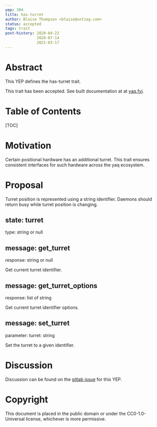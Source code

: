 ```yaml
---
yep: 304
title: has-turret
author: Blaise Thompson <blaise@untzag.com>
status: accepted
tags: trait
post-history: 2020-04-22
              2020-07-14
              2021-03-17
---
```


# Abstract

This YEP defines the has-turret trait.

This trait has been accepted.
See built documentation at at [yaq.fyi](https://yaq.fyi/traits/has-turret).

# Table of Contents

[TOC]

# Motivation

Certain positional hardware has an additional turret.
This trait ensures consistent interfaces for such hardware across the yaq ecosystem.

# Proposal

Turret position is represented using a string identifier.
Daemons should return busy while turret position is changing.

## state: turret

type: string or null

## message: get_turret

response: string or null

Get current turret identifier.

## message: get_turret_options

response: list of string

Get current turret identifier options.

## message: set_turret

parameter: turret: string

Set the turret to a given identifier.

# Discussion

Discussion can be found on the [gitlab issue](https://gitlab.com/yaq/yeps/-/issues/21) for this YEP.

# Copyright

This document is placed in the public domain or under the CC0-1.0-Universal license, whichever is more permissive.
